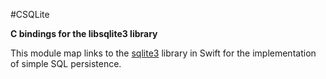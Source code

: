 #CSQLite

**C bindings for the libsqlite3 library**

This module map links to the [sqlite3](https://www.sqlite.org/) library in Swift for the implementation of simple SQL persistence.

